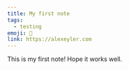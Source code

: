 ```yaml
---
title: My first note
tags:
  - testing
emoji: 👋
link: https://alexeyler.com
---
```


This is my first note! Hope it works well.